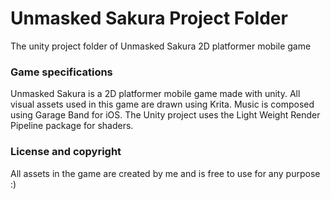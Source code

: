# Unmasked Sakura Project Folder
The unity project folder of Unmasked Sakura 2D platformer mobile game

### Game specifications
Unmasked Sakura is a 2D platformer mobile game made with unity. All visual assets used in this game are drawn using Krita. Music is composed using Garage Band for iOS. The Unity project uses the Light Weight Render Pipeline package for shaders.

### License and copyright
All assets in the game are created by me and is free to use for any purpose :)
